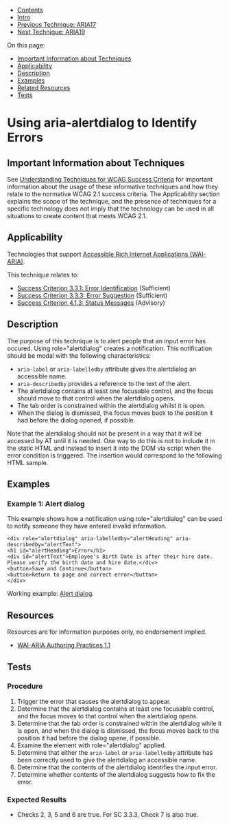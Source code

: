 -   [Contents](https://www.w3.org/WAI/WCAG21/Techniques/#techniques "Table of Contents")
-   [Intro](https://www.w3.org/WAI/WCAG21/Techniques/#introduction "Introduction to Techniques")
-   [Previous Technique: ARIA17](ARIA17)
-   [Next Technique: ARIA19](ARIA19)

On this page:

-   [Important Information about Techniques](#important-information)
-   [Applicability](#applicability)
-   [Description](#description)
-   [Examples](#examples)
-   [Related Resources](#resources)
-   [Tests](#tests)

Using aria-alertdialog to Identify Errors
=========================================

Important Information about Techniques
--------------------------------------

See [Understanding Techniques for WCAG Success Criteria](https://www.w3.org/WAI/WCAG21/Understanding/understanding-techniques) for important information about the usage of these informative techniques and how they relate to the normative WCAG 2.1 success criteria. The Applicability section explains the scope of the technique, and the presence of techniques for a specific technology does not imply that the technology can be used in all situations to create content that meets WCAG 2.1.

Applicability
-------------

Technologies that support [Accessible Rich Internet Applications (WAI-ARIA)](https://www.w3.org/TR/wai-aria/).

This technique relates to:

-   [Success Criterion 3.3.1: Error Identification](https://www.w3.org/WAI/WCAG21/Understanding/error-identification) (Sufficient)
-   [Success Criterion 3.3.3: Error Suggestion](https://www.w3.org/WAI/WCAG21/Understanding/error-suggestion) (Sufficient)
-   [Success Criterion 4.1.3: Status Messages](https://www.w3.org/WAI/WCAG21/Understanding/status-messages) (Advisory)

Description
-----------

The purpose of this technique is to alert people that an input error has occured. Using role="alertdialog" creates a notification. This notification should be modal with the following characteristics:

-   `aria-label` or `aria-labelledby` attribute gives the alertdialog an accessible name.
-   `aria-describedby` provides a reference to the text of the alert.
-   The alertdialog contains at least one focusable control, and the focus should move to that control when the alertdialog opens.
-   The tab order is constrained within the alertdialog whilst it is open.
-   When the dialog is dismissed, the focus moves back to the position it had before the dialog opened, if possible.

Note that the alertdialog should not be present in a way that it will be accessed by AT until it is needed. One way to do this is not to include it in the static HTML and instead to insert it into the DOM via script when the error condition is triggered. The insertion would correspond to the following HTML sample.

Examples
--------

### Example 1: Alert dialog

This example shows how a notification using role="alertdialog" can be used to notify someone they have entered invalid information.

    <div role="alertdialog" aria-labelledby="alertHeading" aria-describedby="alertText">
    <h1 id="alertHeading">Error</h1>
    <div id="alertText">Employee's Birth Date is after their hire date. Please verify the birth date and hire date.</div>
    <button>Save and Continue</button>
    <button>Return to page and correct error</button>
    </div>

Working example: [Alert dialog](../../working-examples/aria-alertdialog-identify-errors/).

Resources
---------

Resources are for information purposes only, no endorsement implied.

-   [WAI-ARIA Authoring Practices 1.1](https://www.w3.org/TR/wai-aria-practices/)

Tests
-----

### Procedure

1.  Trigger the error that causes the alertdialog to appear.
2.  Determine that the alertdialog contains at least one focusable control, and the focus moves to that control when the alertdialog opens.
3.  Determine that the tab order is constrained within the alertdialog while it is open, and when the dialog is dismissed, the focus moves back to the position it had before the dialog opene, if possible.
4.  Examine the element with role="alertdialog" applied.
5.  Determine that either the `aria-label` or `aria-labelledby` attribute has been correctly used to give the alertdialog an accessible name.
6.  Determine that the contents of the alertdialog identifies the input error.
7.  Determine whether contents of the alertdialog suggests how to fix the error.

### Expected Results

-   Checks 2, 3, 5 and 6 are true. For SC 3.3.3, Check 7 is also true.
